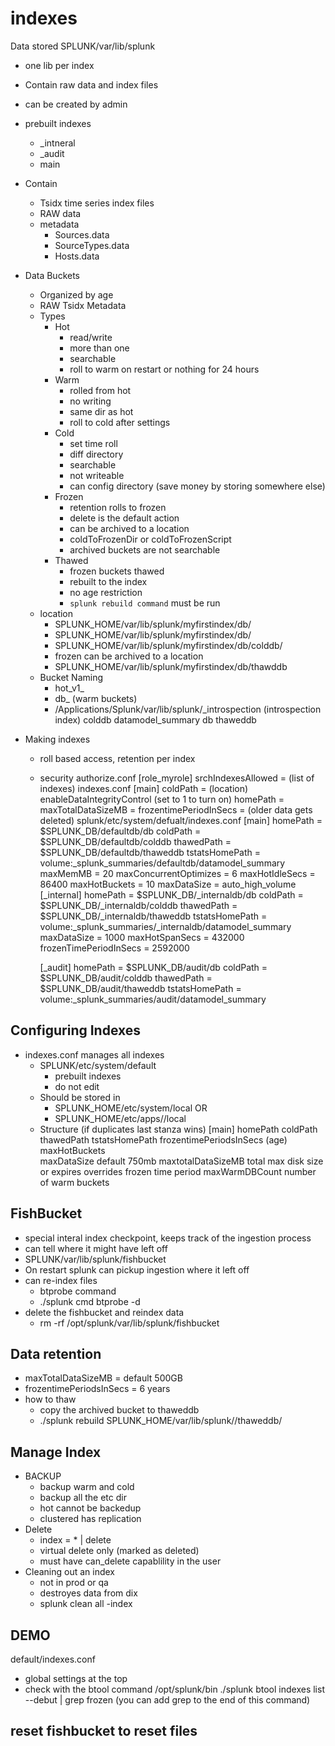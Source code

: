 # indexes

Data stored 
SPLUNK/var/lib/splunk
 - one lib per index
- Contain raw data and index files
- can be created by admin
- prebuilt indexes
     - _intneral
     - _audit
     - main

- Contain
     - Tsidx time series index files
     - RAW data
     - metadata
          - Sources.data
          - SourceTypes.data
          - Hosts.data
- Data Buckets
     - Organized by age
     - RAW Tsidx Metadata
     - Types
          - Hot
               - read/write
               - more than one
               - searchable
               - roll to warm on restart or nothing for 24 hours
          - Warm
               - rolled from hot
               - no writing
               - same dir as hot
               - roll to cold after settings
          - Cold
               - set time roll
               - diff directory
               - searchable
               - not writeable
               - can config directory (save money by storing somewhere else)
          - Frozen
               - retention rolls to frozen
               - delete is the default action
               - can be archived to a location
               - coldToFrozenDir or coldToFrozenScript
               - archived buckets are not searchable
          - Thawed
               - frozen buckets thawed
               - rebuilt to the index
               - no age restriction
               - `splunk rebuild command` must be run
     - location
          - SPLUNK_HOME/var/lib/splunk/myfirstindex/db/
          - SPLUNK_HOME/var/lib/splunk/myfirstindex/db/
          - SPLUNK_HOME/var/lib/splunk/myfirstindex/db/colddb/
          - frozen can be archived to a location
          - SPLUNK_HOME/var/lib/splunk/myfirstindex/db/thawddb
     - Bucket Naming
          - hot_v1_<local id> 
          - db_<newesttime>_<oldesttime>_<local id> (warm buckets)
          - /Applications/Splunk/var/lib/splunk/_introspection (introspection index)
               colddb			datamodel_summary	db			thaweddb

- Making indexes
     - roll based access, retention per index
     - security
          authorize.conf
               [role_myrole]
               srchIndexesAllowed = (list of indexes)
          indexes.conf
               [main]
               coldPath = (location)
               enableDataIntegrityControl (set to 1 to turn on)
               homePath = 
               maxTotalDataSizeMB = 
               frozentimePeriodInSecs = (older data gets deleted)
     splunk/etc/system/defualt/indexes.conf
          [main]
          homePath   = $SPLUNK_DB/defaultdb/db
          coldPath   = $SPLUNK_DB/defaultdb/colddb
          thawedPath = $SPLUNK_DB/defaultdb/thaweddb
          tstatsHomePath = volume:_splunk_summaries/defaultdb/datamodel_summary
          maxMemMB = 20
          maxConcurrentOptimizes = 6
          maxHotIdleSecs = 86400
          maxHotBuckets = 10
          maxDataSize = auto_high_volume
          [_internal]
          homePath   = $SPLUNK_DB/_internaldb/db
          coldPath   = $SPLUNK_DB/_internaldb/colddb
          thawedPath = $SPLUNK_DB/_internaldb/thaweddb
          tstatsHomePath = volume:_splunk_summaries/_internaldb/datamodel_summary
          maxDataSize = 1000
          maxHotSpanSecs = 432000
          frozenTimePeriodInSecs = 2592000

          [_audit]
          homePath   = $SPLUNK_DB/audit/db
          coldPath   = $SPLUNK_DB/audit/colddb
          thawedPath = $SPLUNK_DB/audit/thaweddb
          tstatsHomePath = volume:_splunk_summaries/audit/datamodel_summary

## Configuring Indexes
- indexes.conf manages all indexes
     - SPLUNK/etc/system/default
          - prebuilt indexes 
          - do not edit
     - Should be stored in
          - SPLUNK_HOME/etc/system/local
          OR
          - SPLUNK_HOME/etc/apps/<appname>/local
     - Structure (if duplicates last stanza wins)
          [main]
          homePath
          coldPath
          thawedPath
          tstatsHomePath 
          frozentimePeriodsInSecs (age)
          maxHotBuckets  
          maxDataSize    default 750mb 
          maxtotalDataSizeMB total max disk size or expires overrides frozen time period
          maxWarmDBCount number of warm buckets
## FishBucket
- special interal index checkpoint, keeps track of the ingestion process
- can tell where it might have left off
- SPLUNK/var/lib/splunk/fishbucket
- On restart splunk can pickup ingestion where it left off
- can re-index files
     - btprobe command
     - ./splunk cmd btprobe -d 
- delete the fishbucket and reindex data
     - rm -rf /opt/splunk/var/lib/splunk/fishbucket
## Data retention
- maxTotalDataSizeMB = default 500GB
- frozentimePeriodsInSecs = 6 years
- how to thaw
     - copy the archived bucket to thaweddb
     - ./splunk rebuild SPLUNK_HOME/var/lib/splunk/<index name>/thaweddb/<bucket name>
## Manage Index
- BACKUP
     - backup warm and cold
     - backup all the etc dir
     - hot cannot be backedup
     - clustered has replication
- Delete
     - index = * | delete 
     - virtual delete only (marked as deleted)
     - must have can_delete capablility in the user
- Cleaning out an index
     - not in prod or qa
     - destroyes data from dix
     - splunk clean all -index <index name>

## DEMO
default/indexes.conf
- global settings at the top
- check with the btool command 
     /opt/splunk/bin
     ./splunk btool indexes list <name> --debut | grep frozen 
          (you can add grep to the end of this command)
## reset fishbucket to reset files
